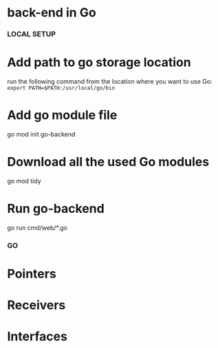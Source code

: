 # back-end in Go

### LOCAL SETUP

# Add path to go storage location

run the following command from the location where you want to use Go: `export PATH=$PATH:/usr/local/go/bin`

# Add go module file

go mod init go-backend

# Download all the used Go modules

go mod tidy

# Run go-backend

go run cmd/web/\*.go

### GO

# Pointers

# Receivers

# Interfaces
